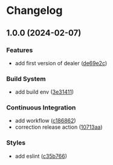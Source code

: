 # Changelog

## 1.0.0 (2024-02-07)


### Features

* add first version of dealer ([de69e2c](https://github.com/Andesite-Lab/dealer-i18n/commit/de69e2c4bf530ea6abb0796e4bb42432d0bd15af))


### Build System

* add build env ([3e31411](https://github.com/Andesite-Lab/dealer-i18n/commit/3e31411ca84c079c83f5be65c0216800928fcee2))


### Continuous Integration

* add workflow ([c186862](https://github.com/Andesite-Lab/dealer-i18n/commit/c1868628d42158e813572efe85ca61852be2d85d))
* correction release action ([10713aa](https://github.com/Andesite-Lab/dealer-i18n/commit/10713aa0dee79710af109da08ccc084432523969))


### Styles

* add eslint ([c35b766](https://github.com/Andesite-Lab/dealer-i18n/commit/c35b7663534edd4e7775c6ac0af06954583f5bd1))
